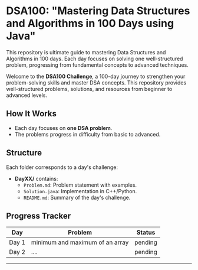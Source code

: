 # DSA100: "Mastering Data Structures and Algorithms in 100 Days using Java"
This repository is ultimate guide to mastering Data Structures and Algorithms in 100 days. Each day focuses on solving one well-structured problem, progressing from fundamental concepts to advanced techniques.


Welcome to the **DSA100 Challenge**, a 100-day journey to strengthen your problem-solving skills and master DSA concepts. This repository provides well-structured problems, solutions, and resources from beginner to advanced levels.

## How It Works
- Each day focuses on **one DSA problem**.
- The problems progress in difficulty from basic to advanced.

## Structure
Each folder corresponds to a day's challenge:
- **DayXX/** contains:
  - `Problem.md`: Problem statement with examples.
  - `Solution.java`: Implementation in C++/Python.
  - `README.md`: Summary of the day's challenge.

## Progress Tracker
| Day  | Problem                              | Status     |
|------|--------------------------------------|------------|
| Day 1| minimum and maximum of an array      |  pending   |
| Day 2| ....                                 |   pending  |

---
